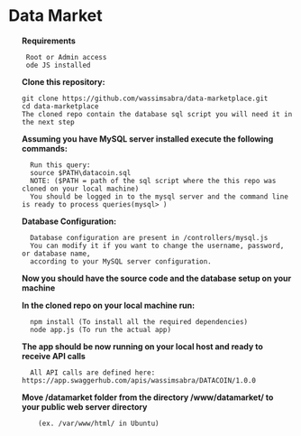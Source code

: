 <h1>Data Market</h1>

<ul>
  <strong>Requirements</strong>
     
     Root or Admin access
     ode JS installed
     
  <strong>Clone this repository:</strong>
  
    git clone https://github.com/wassimsabra/data-marketplace.git
    cd data-marketplace
    The cloned repo contain the database sql script you will need it in the next step
    
  <strong>Assuming you have MySQL server installed execute the following commands:</strong>
      
      Run this query: 
      source $PATH\datacoin.sql
      NOTE: ($PATH = path of the sql script where the this repo was cloned on your local machine)
      You should be logged in to the mysql server and the command line is ready to process queries(mysql> )
  
  <strong>Database Configuration:</strong>
      
      Database configuration are present in /controllers/mysql.js 
      You can modify it if you want to change the username, password, or database name, 
      according to your MySQL server configuration.

  <strong>Now you should have the source code and the database setup on your machine</strong>
  
  <strong>In the cloned repo on your local machine run:</strong>
  
      npm install (To install all the required dependencies)
      node app.js (To run the actual app)
     
  <strong>The app should be now running on your local host and ready to receive API calls</strong>
  
      All API calls are defined here: https://app.swaggerhub.com/apis/wassimsabra/DATACOIN/1.0.0

  <strong>Move /datamarket folder from the directory /www/datamarket/ to your public web server directory </strong>
    
        (ex. /var/www/html/ in Ubuntu)
</ul>

